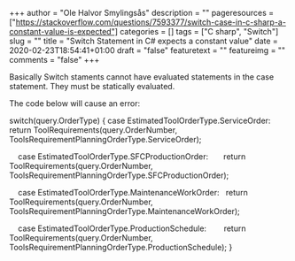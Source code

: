 +++
author = "Ole Halvor Smylingsås"
description = ""
pageresources = ["https://stackoverflow.com/questions/7593377/switch-case-in-c-sharp-a-constant-value-is-expected"]
categories = []
tags = ["C sharp", "Switch"]     
slug = ""
title = "Switch Statement in C# expects a constant value"
date = 2020-02-23T18:54:41+01:00
draft = "false"
featuretext = ""
featureimg = ""
comments = "false"
+++

Basically Switch staments cannot have evaluated statements in the case statement. They must be statically evaluated.

The code below will cause an error:

switch(query.OrderType) {
    case EstimatedToolOrderType.ServiceOrder:
        return ToolRequirements(query.OrderNumber, ToolsRequirementPlanningOrderType.ServiceOrder);

    case EstimatedToolOrderType.SFCProductionOrder:
       return ToolRequirements(query.OrderNumber, ToolsRequirementPlanningOrderType.SFCProductionOrder);

    case EstimatedToolOrderType.MaintenanceWorkOrder:
       return ToolRequirements(query.OrderNumber, ToolsRequirementPlanningOrderType.MaintenanceWorkOrder);

    case EstimatedToolOrderType.ProductionSchedule:
       return ToolRequirements(query.OrderNumber, ToolsRequirementPlanningOrderType.ProductionSchedule);
}
